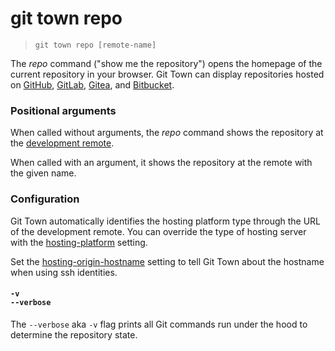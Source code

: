 # git town repo

> `git town repo [remote-name]`

The _repo_ command ("show me the repository") opens the homepage of the current
repository in your browser. Git Town can display repositories hosted on
[GitHub](https://github.com), [GitLab](https://gitlab.com),
[Gitea](https://gitea.com), and [Bitbucket](https://bitbucket.org).

### Positional arguments

When called without arguments, the _repo_ command shows the repository at the
[development remote](../preferences/dev-remote.md).

When called with an argument, it shows the repository at the remote with the
given name.

### Configuration

Git Town automatically identifies the hosting platform type through the URL of
the development remote. You can override the type of hosting server with the
[hosting-platform](../preferences/hosting-platform.md) setting.

Set the [hosting-origin-hostname](../preferences/hosting-origin-hostname.md)
setting to tell Git Town about the hostname when using ssh identities.

#### `-v`<br>`--verbose`

The `--verbose` aka `-v` flag prints all Git commands run under the hood to
determine the repository state.
